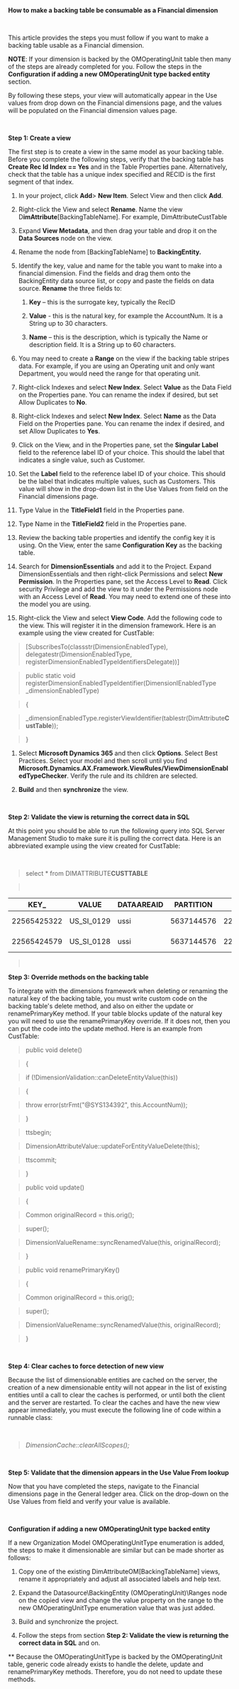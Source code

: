 **How to make a backing table be consumable as a Financial dimension**

 

This article provides the steps you must follow if you want to make a backing
table usable as a Financial dimension.

**NOTE**: If your dimension is backed by the OMOperatingUnit table then many of
the steps are already completed for you. Follow the steps in the **Configuration
if adding a new OMOperatingUnit type backed entity** section.

By following these steps, your view will automatically appear in the Use values
from drop down on the Financial dimensions page, and the values will be
populated on the Financial dimension values page.

 

**Step 1: Create a view**

The first step is to create a view in the same model as your backing table.
Before you complete the following steps, verify that the backing table has
**Create Rec Id Index == Yes** and in the Table Properties pane. Alternatively,
check that the table has a unique index specified and RECID is the first segment
of that index.

1.  In your project, click **Add**\> **New Item**. Select View and then click
    **Add**.

2.  Right-click the View and select **Rename**. Name the view
    D**imAttribute**[BackingTableName]. For example, DimAttributeCustTable

3.  Expand **View Metadata**, and then drag your table and drop it on the **Data
    Sources** node on the view.

4.  Rename the node from [BackingTableName] to **BackingEntity.**

5.  Identify the key, value and name for the table you want to make into a
    financial dimension. Find the fields and drag them onto the BackingEntity
    data source list, or copy and paste the fields on data source. **Rename**
    the three fields to:

    1.  **Key** – this is the surrogate key, typically the RecID

    2.  **Value** - this is the natural key, for example the AccountNum. It is a
        String up to 30 characters.

    3.  **Name** – this is the description, which is typically the Name or
        description field. It is a String up to 60 characters.

6.  You may need to create a **Range** on the view if the backing table stripes
    data. For example, if you are using an Operating unit and only want
    Department, you would need the range for that operating unit.

7.  Right-click Indexes and select **New Index**. Select **Value** as the Data
    Field on the Properties pane. You can rename the index if desired, but set
    Allow Duplicates to **No**.

8.  Right-click Indexes and select **New Index**. Select **Name** as the Data
    Field on the Properties pane. You can rename the index if desired, and set
    Allow Duplicates to **Yes**.

9.  Click on the View, and in the Properties pane, set the **Singular Label**
    field to the reference label ID of your choice. This should the label that
    indicates a single value, such as Customer.

10. Set the **Label** field to the reference label ID of your choice. This
    should be the label that indicates multiple values, such as Customers. This
    value will show in the drop-down list in the Use Values from field on the
    Financial dimensions page.

11. Type Value in the **TitleField1** field in the Properties pane.

12. Type Name in the **TitleField2** field in the Properties pane.

13. Review the backing table properties and identify the config key it is using.
    On the View, enter the same **Configuration Key** as the backing table.

14. Search for **DimensionEssentials** and add it to the Project. Expand
    DimensionEssentials and then right-click Permissions and select **New
    Permission**. In the Properties pane, set the Access Level to **Read**.
    Click security Privilege and add the view to it under the Permissions node
    with an Access Level of **Read**. You may need to extend one of these into
    the model you are using.

15. Right-click the View and select **View Code**. Add the following code to the
    view. This will register it in the dimension framework. Here is an example
    using the view created for CustTable:

>   [SubscribesTo(classstr(DimensionEnabledType),
>   delegatestr(DimensionEnabledType,
>   registerDimensionEnabledTypeIdentifiersDelegate))]

>   public static void
>   registerDimensionEnabledTypeIdentifier(DimensionIEnabledType
>   \_dimensionEnabledType)

>   {

>   \_dimensionEnabledType.registerViewIdentifier(tablestr(DimAttribute**CustTable**));

>   }

1.  Select **Microsoft Dynamics 365** and then click **Options**. Select Best
    Practices. Select your model and then scroll until you find
    **Microsoft.Dynamics.AX.Framework.ViewRules/ViewDimensionEnabledTypeChecker**.
    Verify the rule and its children are selected.

2.  **Build** and then **synchronize** the view.

 

**Step 2: Validate the view is returning the correct data in SQL**

At this point you should be able to run the following query into SQL Server
Management Studio to make sure it is pulling the correct data. Here is an
abbreviated example using the view created for CustTable:

 

>   select \* from DIMATTRIBUTE**CUSTTABLE**

>    

| **KEY\_**   | **VALUE**    | **DATAAREAID** | **PARTITION** | **RECID**   | **NAME**           | **PARTITION\#2** |
|-------------|--------------|----------------|---------------|-------------|--------------------|------------------|
| 22565425322 | US\_SI\_0129 | ussi           | 5637144576    | 22565425322 | Adventure Services | 5637144576       |
| 22565424579 | US\_SI\_0128 | ussi           | 5637144576    | 22565424579 | Alpine Electronics | 5637144576       |

>    

**Step 3: Override methods on the backing table**

To integrate with the dimensions framework when deleting or renaming the natural
key of the backing table, you must write custom code on the backing table's
delete method, and also on either the update or renamePrimaryKey method. If your
table blocks update of the natural key you will need to use the renamePrimaryKey
override. If it does not, then you can put the code into the update method. Here
is an example from CustTable:

>   public void delete()

>   {

>   if (!DimensionValidation::canDeleteEntityValue(this))

>   {

>   throw error(strFmt("\@SYS134392", this.AccountNum));

>   }

>   ttsbegin;

>   DimensionAttributeValue::updateForEntityValueDelete(this);

>   ttscommit;

>   }

>   public void update()

>   {

>   Common originalRecord = this.orig();

>   super();

>   DimensionValueRename::syncRenamedValue(this, originalRecord);

>   }

>   public void renamePrimaryKey()

>   {

>   Common originalRecord = this.orig();

>   super();

>   DimensionValueRename::syncRenamedValue(this, originalRecord);

>   }

 

**Step 4: Clear caches to force detection of new view**

Because the list of dimensionable entities are cached on the server, the
creation of a new dimensionable entity will not appear in the list of existing
entities until a call to clear the caches is performed, or until both the client
and the server are restarted. To clear the caches and have the new view appear
immediately, you must execute the following line of code within a runnable
class:

 

>   *DimensionCache::clearAllScopes();*  

 

**Step 5: Validate that the dimension appears in the Use Value From lookup**

Now that you have completed the steps, navigate to the Financial dimensions page
in the General ledger area. Click on the drop-down on the Use Values from field
and verify your value is available.

 

**Configuration if adding a new OMOperatingUnit type backed entity**

If a new Organization Model OMOperatingUnitType enumeration is added, the steps
to make it dimensionable are similar but can be made shorter as follows:

1.  Copy one of the existing DimAttributeOM[BackingTableName] views, rename it
    appropriately and adjust all associated labels and help text.

2.  Expand the Datasource\\BackingEntity (OMOperatingUnit)\\Ranges node on the
    copied view and change the value property on the range to the new
    OMOperatingUnitType enumeration value that was just added.

3.  Build and synchronize the project.

4.  Follow the steps from section **Step 2: Validate the view is returning the
    correct data in SQL** and on.

\*\* Because the OMOperatingUnitType is backed by the OMOperatingUnit table,
generic code already exists to handle the delete, update and renamePrimaryKey
methods. Therefore, you do not need to update these methods.
